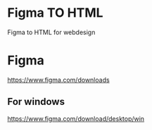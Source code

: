 # Figma TO HTML
Figma to HTML for webdesign

# Figma
https://www.figma.com/downloads

## For windows
https://www.figma.com/download/desktop/win
